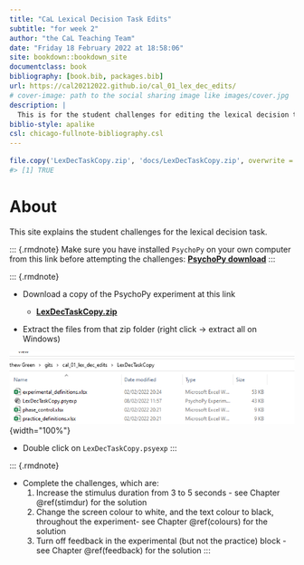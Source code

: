 ```yaml
--- 
title: "CaL Lexical Decision Task Edits"
subtitle: "for week 2"
author: "the CaL Teaching Team"
date: "Friday 18 February 2022 at 18:58:06"
site: bookdown::bookdown_site
documentclass: book
bibliography: [book.bib, packages.bib]
url: https://cal20212022.github.io/cal_01_lex_dec_edits/
# cover-image: path to the social sharing image like images/cover.jpg
description: |
  This is for the student challenges for editing the lexical decision task experiment.
biblio-style: apalike
csl: chicago-fullnote-bibliography.csl
---
```



```r
file.copy('LexDecTaskCopy.zip', 'docs/LexDecTaskCopy.zip', overwrite = TRUE)
#> [1] TRUE
```


# About

This site explains the student challenges for the lexical decision task.

::: {.rmdnote}
Make sure you have installed `PsychoPy` on your own computer from this link before attempting the challenges: [**PsychoPy download**](https://www.psychopy.org/download.html) 
:::

::: {.rmdnote}
* Download a copy of the PsychoPy experiment at this link
  * [**LexDecTaskCopy.zip**](./LexDecTaskCopy.zip)
  
* Extract the files from that zip folder (right click -> extract all on Windows)

![](images/zipFileContents.png){width="100%"}

* Double click on `LexDecTaskCopy.psyexp`
:::

::: {.rmdnote}
* Complete the challenges, which are:
  1. Increase the stimulus duration from 3 to 5 seconds - see Chapter \@ref(stimdur) for the solution
  2. Change the screen colour to white, and the text colour to black, throughout the experiment- see Chapter \@ref(colours) for the solution
  3. Turn off feedback in the experimental (but not the practice) block - see Chapter \@ref(feedback) for the solution
:::
